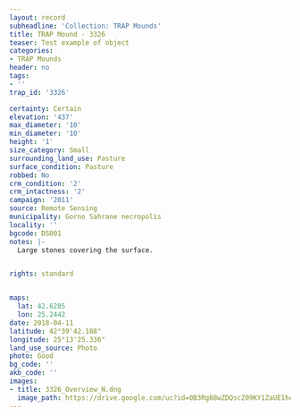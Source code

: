 ```yaml
---
layout: record
subheadline: 'Collection: TRAP Mounds'
title: TRAP Mound - 3326
teaser: Test example of object
categories:
- TRAP Mounds
header: no
tags:
- ''
trap_id: '3326'

certainty: Certain
elevation: '437'
max_diameter: '10'
min_diameter: '10'
height: '1'
size_category: Small
surrounding_land_use: Pasture
surface_condition: Pasture
robbed: No
crm_condition: '2'
crm_intactness: '2'
campaign: '2011'
source: Remote Sensing
municipality: Gorno Sahrane necropolis
locality: ''
bgcode: DS001
notes: |-
  Large stones covering the surface.


rights: standard


maps:
  lat: 42.6285
  lon: 25.2442
date: 2018-04-11
latitude: 42°39'42.188"
longitude: 25°13'25.336"
land_use_source: Photo
photo: Good
bg_code: ''
akb_code: ''
images:
- title: 3326_Overview_N.dng
  image_path: https://drive.google.com/uc?id=0B3Rg88wZDQscZ09KY1ZaUE1hcUU
---
```

